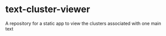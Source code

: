 # text-cluster-viewer
A repository for a static app to view the clusters associated with one main text
